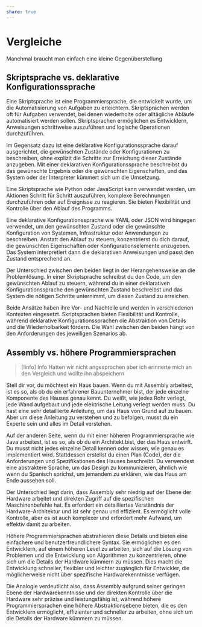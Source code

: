 ```yaml
---
share: true  
--- 
```

# Vergleiche 

Manchmal braucht man einfach eine kleine Gegenüberstellung

## Skriptsprache vs. deklarative Konfigurationssprache

Eine Skriptsprache ist eine Programmiersprache, die entwickelt wurde, um die Automatisierung von Aufgaben zu erleichtern. Skriptsprachen werden oft für Aufgaben verwendet, bei denen wiederholte oder alltägliche Abläufe automatisiert werden sollen. Skriptsprachen ermöglichen es Entwicklern, Anweisungen schrittweise auszuführen und logische Operationen durchzuführen.

Im Gegensatz dazu ist eine deklarative Konfigurationssprache darauf ausgerichtet, die gewünschten Zustände oder Konfigurationen zu beschreiben, ohne explizit die Schritte zur Erreichung dieser Zustände anzugeben. Mit einer deklarativen Konfigurationssprache beschreibst du das gewünschte Ergebnis oder die gewünschten Eigenschaften, und das System oder der Interpreter kümmert sich um die Umsetzung.

Eine Skriptsprache wie Python oder JavaScript kann verwendet werden, um Aktionen Schritt für Schritt auszuführen, komplexe Berechnungen durchzuführen oder auf Ereignisse zu reagieren. Sie bieten Flexibilität und Kontrolle über den Ablauf des Programms.

Eine deklarative Konfigurationssprache wie YAML oder JSON wird hingegen verwendet, um den gewünschten Zustand oder die gewünschte Konfiguration von Systemen, Infrastruktur oder Anwendungen zu beschreiben. Anstatt den Ablauf zu steuern, konzentrierst du dich darauf, die gewünschten Eigenschaften oder Konfigurationselemente anzugeben. Das System interpretiert dann die deklarativen Anweisungen und passt den Zustand entsprechend an.

Der Unterschied zwischen den beiden liegt in der Herangehensweise an die Problemlösung. In einer Skriptsprache schreibst du den Code, um den gewünschten Ablauf zu steuern, während du in einer deklarativen Konfigurationssprache den gewünschten Zustand beschreibst und das System die nötigen Schritte unternimmt, um diesen Zustand zu erreichen.

Beide Ansätze haben ihre Vor- und Nachteile und werden in verschiedenen Kontexten eingesetzt. Skriptsprachen bieten Flexibilität und Kontrolle, während deklarative Konfigurationssprachen die Abstraktion von Details und die Wiederholbarkeit fördern. Die Wahl zwischen den beiden hängt von den Anforderungen des jeweiligen Szenarios ab.

## Assembly vs. höhere Programmiersprachen
> [!info] Info
> Hatten wir nicht angesprochen aber ich erinnerte mich an den Vergleich und wollte ihn abspeichern

Stell dir vor, du möchtest ein Haus bauen. Wenn du mit Assembly arbeitest, ist es so, als ob du ein erfahrener Bauunternehmer bist, der jede einzelne Komponente des Hauses genau kennt. Du weißt, wie jedes Rohr verlegt, jede Wand aufgebaut und jede elektrische Leitung verlegt werden muss. Du hast eine sehr detaillierte Anleitung, um das Haus von Grund auf zu bauen. Aber um diese Anleitung zu verstehen und zu befolgen, musst du ein Experte sein und alles im Detail verstehen.

Auf der anderen Seite, wenn du mit einer höheren Programmiersprache wie Java arbeitest, ist es so, als ob du ein Architekt bist, der das Haus entwirft. Du musst nicht jedes einzelne Detail kennen oder wissen, wie genau es implementiert wird. Stattdessen erstellst du einen Plan (Code), der die Anforderungen und Spezifikationen des Hauses beschreibt. Du verwendest eine abstraktere Sprache, um das Design zu kommunizieren, ähnlich wie wenn du Spanisch sprichst, um jemandem zu erklären, wie das Haus am Ende aussehen soll.

Der Unterschied liegt darin, dass Assembly sehr niedrig auf der Ebene der Hardware arbeitet und direkten Zugriff auf die spezifischen Maschinenbefehle hat. Es erfordert ein detailliertes Verständnis der Hardware-Architektur und ist sehr genau und effizient. Es ermöglicht volle Kontrolle, aber es ist auch komplexer und erfordert mehr Aufwand, um effektiv damit zu arbeiten.

Höhere Programmiersprachen abstrahieren diese Details und bieten eine einfachere und benutzerfreundlichere Syntax. Sie ermöglichen es den Entwicklern, auf einem höheren Level zu arbeiten, sich auf die Lösung von Problemen und die Entwicklung von Algorithmen zu konzentrieren, ohne sich um die Details der Hardware kümmern zu müssen. Dies macht die Entwicklung schneller, flexibler und leichter zugänglich für Entwickler, die möglicherweise nicht über spezifische Hardwarekenntnisse verfügen.

Die Analogie verdeutlicht also, dass Assembly aufgrund seiner geringen Ebene der Hardwarekenntnisse und der direkten Kontrolle über die Hardware sehr präzise und leistungsfähig ist, während höhere Programmiersprachen eine höhere Abstraktionsebene bieten, die es den Entwicklern ermöglicht, effizienter und schneller zu arbeiten, ohne sich um die Details der Hardware kümmern zu müssen.